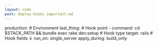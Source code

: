 ```yaml
---
layout: code
post: deploy-hooks_important.md
---
```



production: # Environment
    last_thing: # Hook point
      - command: cd $STACK_PATH &amp;&amp; bundle exec rake dev:setup # Hook type
        target: rails # Hook fields ↓
        run_on: single_server
        apply_during: build_only
